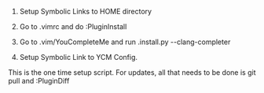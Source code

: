 1. Setup Symbolic Links to HOME directory

2. Go to .vimrc and do :PluginInstall

3. Go to .vim/YouCompleteMe and run .install.py --clang-completer

4. Setup Symbolic Link to YCM Config.

This is the one time setup script. For updates, all 
that needs to be done is git pull and :PluginDiff
